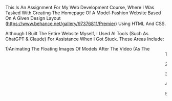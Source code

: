 This Is An Assignment For My Web Development Course, Where I Was Tasked With Creating The Homepage Of A Model-Fashion Website Based On A Given Design Layout (https://www.behance.net/gallery/97376811/Premier) Using HTML And CSS.

Although I Built The Entire Website Myself, I Used AI Tools (Such As ChatGPT & Claude) For Assistance When I Got Stuck. These Areas Include:

1)Animating The Floating Images Of Models After The Video (As The <Marquee> Tag Wasn’t Effective).

2)Creating The Circular Text Animation After The VOGUE / SHOT Text.

3)Implementing The Moving Text Animation (Premier Model 2020).

4)Adding Social Media Icons In The Footer.

5)Selecting And Applying The Two Primary Fonts In CSS.
